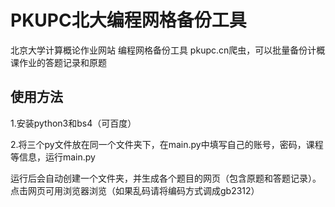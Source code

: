 
# PKUPC北大编程网格备份工具
北京大学计算概论作业网站 编程网格备份工具
pkupc.cn爬虫，可以批量备份计概课作业的答题记录和原题


## 使用方法
1.安装python3和bs4（可百度）

2.将三个py文件放在同一个文件夹下，在main.py中填写自己的账号，密码，课程等信息，运行main.py

运行后会自动创建一个文件夹，并生成各个题目的网页（包含原题和答题记录）。点击网页可用浏览器浏览（如果乱码请将编码方式调成gb2312）
